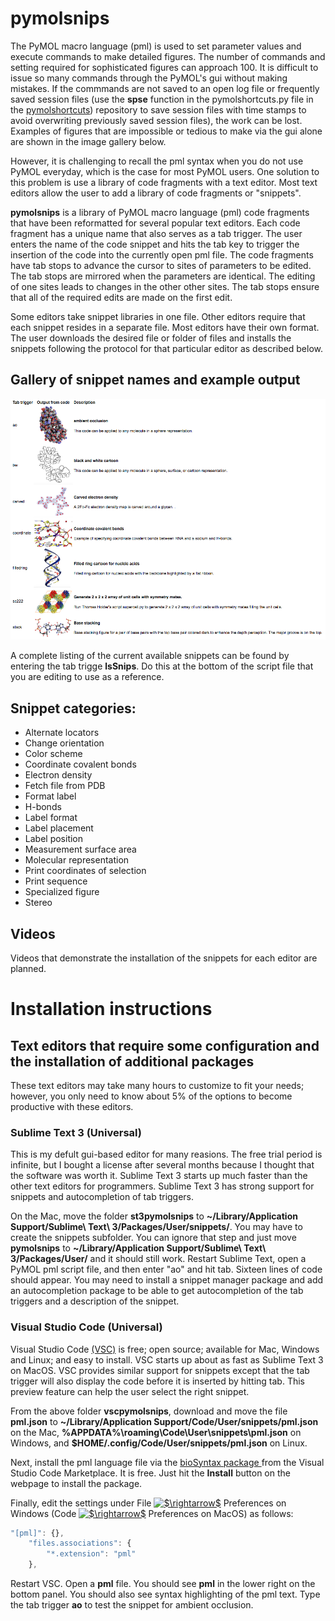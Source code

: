 <h1>pymolsnips</h1>

The PyMOL macro language (pml) is used to set parameter values and execute commands to make detailed figures.
The number of commands and setting required for sophisticated figures can approach 100. 
It is difficult to issue so many commands through the PyMOL's gui without making mistakes.
If the commmands are not saved to an open log file or frequently saved session files (use the **spse** function in the pymolshortcuts.py file in the <a href="https://github.com/MooersLab/pymolshortcuts">pymolshortcuts</a>) repository to save session files with time stamps to avoid overwriting previously saved session files), the work can be lost.
Examples of figures that are impossible or tedious to make via the gui alone are shown in the image gallery below.

However, it is challenging to recall the pml syntax when you do not use PyMOL everyday, which is the case for most PyMOL users.
One solution to this problem is use a library of code fragments with a text editor.
Most text editors allow the user to add a library of code fragments or "snippets".

**pymolsnips** is a library of PyMOL macro language (pml) code fragments that have been reformatted for several popular text editors.
Each code fragment has a unique name that also serves as a tab trigger.
The user enters the name of the code snippet and hits the tab key to trigger the insertion of the code into the currently open pml file.
The code fragments have tab stops to advance the cursor to sites of parameters to be edited.
The tab stops are mirrored when the parameters are identical.
The editing of one sites leads to changes in the other other sites.
The tab stops ensure that all of the required edits are made on the first edit.

Some editors take snippet libraries in one file. 
Other editors require that each snippet resides in a separate file. 
Most editors have their own format. 
The user downloads the desired file or folder of files and installs the snippets following the protocol for that particular editor as described below.



<h2>Gallery of snippet names and example output</h2>

![Alt text](Gallery.png?raw=true "Gallery")

A complete listing of the current available snippets can be found by entering the tab trigge **lsSnips**.
Do this at the bottom of the script file that you are editing to use as a reference. 

<h2>Snippet categories:</h2>

- Alternate locators
- Change orientation
- Color scheme
- Coordinate covalent bonds
- Electron density
- Fetch file from PDB
- Format label
- H-bonds
- Label format
- Label placement
- Label position
- Measurement surface area
- Molecular representation
- Print coordinates of selection
- Print sequence
- Specialized figure
- Stereo


<h2>Videos</h2>

Videos that demonstrate the installation of the snippets for each editor are planned.

<h1>Installation instructions</h1>

<h2>Text editors that require some configuration and the installation of additional packages</h2>
These text editors may take many hours to customize to fit your needs; however, you only need to 
know about 5% of the options to become productive with these editors. 

<h3>Sublime Text 3 (Universal)</h3>

This is my defult gui-based editor for many reasions. The free trial period is infinite, but I bought a license after several months because I thought that the software was worth it. Sublime Text 3 starts up much faster than the other text editors for programmers.  Sublime Text 3 has strong support for snippets and autocompletion of tab triggers. 
<!--
Sublime Text 3 strongly supports writing in LaTeX. It provides previews of figures and math equations from within a tex document before compiling it to pdf. Documents can be compiled on the fly and the bug reporting is more helpful than in most platforms. 
-->
On the Mac, move the folder **st3pymolsnips** to **~/Library/Application Support/Sublime\ Text\ 3/Packages/User/snippets/**. You may have to create the snippets subfolder. You can ignore that step and just move **pymolsnips** to **~/Library/Application Support/Sublime\ Text\ 3/Packages/User/** and it should still work. Restart Sublime Text, open a PyMOL pml script file, and then enter "ao" and  hit tab. Sixteen lines of code should appear. You may need to install a snippet manager package and add an autocompletion package to be able to get autocompletion of the tab triggers and a description of the snippet. 

<!--
#<h3>TextMate (Mac only)</h3>
-->
<h3>Visual Studio Code (Universal)</h3>

Visual Studio Code <a href="https://code.visualstudio.com/download"> (VSC)</a> is free; open source; available for Mac, Windows and Linux; and easy to install. VSC starts up about as fast as Sublime Text 3 on MacOS. VSC provides similar support for snippets except that the tab trigger will also display the code before it is inserted by hitting tab. This preview feature can help the user select the right snippet. 

From the above folder **vscpymolsnips**, download and move the file **pml.json** to **~/Library/Application Support/Code/User/snippets/pml.json** on the Mac, **%APPDATA%\roaming\Code\User\snippets\pml.json** on Windows, and **$HOME/.config/Code/User/snippets/pml.json** on Linux.

Next, install the pml language file via the <a href="https://marketplace.visualstudio.com"> bioSyntax package </a>from the Visual Studio Code Marketplace. It is free. Just hit the **Install** button on the webpage to install the package. 

Finally, edit the settings under File <a href="https://www.codecogs.com/eqnedit.php?latex=$\rightarrow$" target="_blank"><img src="https://latex.codecogs.com/gif.latex?$\rightarrow$" title="$\rightarrow$" /></a> Preferences on Windows (Code <a href="https://www.codecogs.com/eqnedit.php?latex=$\rightarrow$" target="_blank"><img src="https://latex.codecogs.com/gif.latex?$\rightarrow$" title="$\rightarrow$" /></a> Preferences on MacOS) as follows:

```javascript
"[pml]": {},
    "files.associations": {
        "*.extension": "pml"
    },
```

Restart VSC. Open a **pml** file. You should see **pml** in the lower right on the bottom panel. You should also see syntax highlighting of the pml text. Type the tab trigger **ao** to test the snippet for ambient occlusion. 

<!--
<h2>Text editors that are ready out of the box</h2>

<h2>Terminal based text editors</h2>
In this cateogry, vim is the most powerful editor followed by emacs and distantly by nano.
-->
